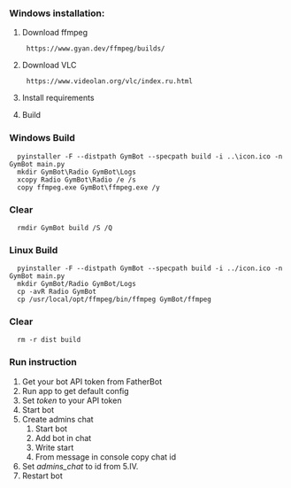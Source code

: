### Windows installation:

1. Download ffmpeg 
        
        https://www.gyan.dev/ffmpeg/builds/
        
2. Download VLC

        https://www.videolan.org/vlc/index.ru.html

3. Install requirements


4. Build

### Windows Build

      pyinstaller -F --distpath GymBot --specpath build -i ..\icon.ico -n GymBot main.py
      mkdir GymBot\Radio GymBot\Logs
      xcopy Radio GymBot\Radio /e /s
      copy ffmpeg.exe GymBot\ffmpeg.exe /y

### Clear
      
      rmdir GymBot build /S /Q

### Linux Build

      pyinstaller -F --distpath GymBot --specpath build -i ../icon.ico -n GymBot main.py
      mkdir GymBot/Radio GymBot/Logs
      cp -avR Radio GymBot
      cp /usr/local/opt/ffmpeg/bin/ffmpeg GymBot/ffmpeg

### Clear
      
      rm -r dist build


### Run instruction

1. Get your bot API token from FatherBot
2. Run app to get default config
3. Set _token_ to your API token
4. Start bot
5. Create admins chat
      1. Start bot
      2. Add bot in chat
      3. Write start
      4. From message in console copy chat id
6. Set _admins_chat_ to id from 5.IV.
7. Restart bot
